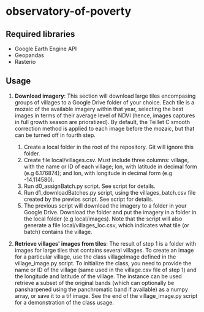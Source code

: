 # observatory-of-poverty

## Required libraries
* Google Earth Engine API
* Geopandas
* Rasterio

## Usage

1. **Download imagery**: This section will download large tiles encompasing groups of villages to a Google Drive folder of your choice. Each tile is a mozaic of the available imagery within that year, selecting the best images in terms of their average level of NDVI (hence, images captures in full growth season are prioratized). By default, the Teillet C smooth correction method is applied to each image before the mozaic, but that can be turned off in fourth step.
    1. Create a local folder in the root of the repository. Git will ignore this folder.
    2. Create file local/villages.csv. Must include three columns: village, with the name or ID of each village; lon, with latitude in decimal form (e.g 6.176874); and lon, with longitude in decimal form (e.g -14.114580).
    3. Run d0_assignBatch.py script. See script for details.
    4. Run d1_downloadBatches.py script, using the villages_batch.csv file created by the previos script. See script for details.
    5. The previous script will download the imagery to a folder in your Google Drive. Download the folder and put the imagery in a folder in the local folder (e.g local/images). Note that the script will also generate a file local/villages_loc.csv, which indicates what tile (or batch) contains the village.

2. **Retrieve villages' images from tiles**: The result of step 1 is a folder with images for large tiles that contains several villages. To create an image for a particular village, use the class villageImage defined in the village_image.py script. To initialize the class, you need to provide the name or ID of the village (same used in the village.csv file of step 1) and the longitude and latitude of the village. The instance can be used retrieve a subset of the original bands (which can optionally be pansharpened using the panchromatic band if available) as a numpy array, or save it to a tif image. See the end of the village_image.py script for a demonstration of the class usage.
